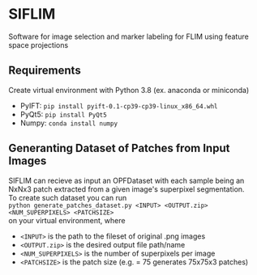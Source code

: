 # SIFLIM
Software for image selection and marker labeling for FLIM using feature space projections

## Requirements
Create virtual environment with Python 3.8 (ex. anaconda or miniconda)
- PyIFT: ```pip install pyift-0.1-cp39-cp39-linux_x86_64.whl```
- PyQt5: ```pip install PyQt5```
- Numpy: ```conda install numpy```

## Generanting Dataset of Patches from Input Images
  SIFLIM can recieve as input an OPFDataset with each sample being an NxNx3 patch extracted from a given image's superpixel segmentation. 
<br>
To create such dataset you can run <br>
```python generate_patches_dataset.py <INPUT> <OUTPUT.zip> <NUM_SUPERPIXELS> <PATCHSIZE>``` <br>
on your virtual environment, where <br> 
- ```<INPUT>``` is the path to the fileset of original .png images
- ```<OUTPUT.zip>``` is the desired output file path/name
- ```<NUM_SUPERPIXELS>``` is the number of superpixels per image
- ```<PATCHSIZE>``` is the patch size (e.g. <PATCHSIZE> = 75 generates 75x75x3 patches)

